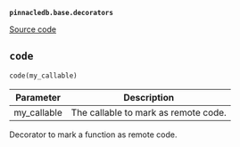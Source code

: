 **`pinnacledb.base.decorators`** 

[Source code](https://github.com/SuperDuperDB/pinnacledb/blob/main/pinnacledb/base/decorators.py)

## `code` 

```python
code(my_callable)
```
| Parameter | Description |
|-----------|-------------|
| my_callable | The callable to mark as remote code. |

Decorator to mark a function as remote code.

